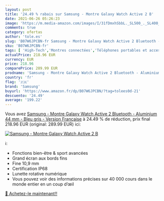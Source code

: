 ```yaml
---
layout: post
title: '24.49 % rabais sur Samsung - Montre Galaxy Watch Active 2 B'
date: 2021-06-26 05:26:23
image: 'https://m.media-amazon.com/images/I/31fDmxhSbbL._SL500_._SL400_.jpg'
comments: true
category: ofertas
author: 'tole.es'
slug: 'B07W6JPCBN-fr Samsung - Montre Galaxy Watch Active 2 Bluetooth -...'
sku: 'B07W6JPCBN-fr'
tags: [ 'High-Tech','Montres connectées','Téléphones portables et accessoires','samsung', ]
actualPrice: 218.96 EUR
currency: EUR
price: 218.96
comparePrice: 289.99 EUR
prodname: 'Samsung - Montre Galaxy Watch Active 2 Bluetooth - Aluminium 44 mm - Bleu gris - Version Française'
country: 'fr'
flag: '🇫🇷'
brand: 'Samsung'
buyurl: 'https://www.amazon.fr/dp/B07W6JPCBN/?tag=tolees0d-21'
descuento: '24.49'
average: '199.22'
---
```


Vous avez [Samsung - Montre Galaxy Watch Active 2 Bluetooth - Aluminium 44 mm - Bleu gris - Version Française](https://www.amazon.fr/dp/B07W6JPCBN/?tag=tolees0d-21)  à  24.49 % de réduction, prix final  218.96 EUR (original: 289.99 EUR) ici:

[![Samsung - Montre Galaxy Watch Active 2 B](https://m.media-amazon.com/images/I/31fDmxhSbbL._SL500_._SL400_.jpg)](https://www.amazon.fr/dp/B07W6JPCBN/?tag=tolees0d-21)

ℹ️:

- Fonctions bien-être & sport avancées
- Grand écran aux bords fins
- Fine 10,9 mm
- Certification IP68
- Lunette rotative numérique
- Vous pouvez voir des informations précises sur 40 000 cours dans le monde entier en un coup d’œil

[🛒 Achetez-le maintenant!!](https://www.amazon.fr/dp/B07W6JPCBN/?tag=tolees0d-21)
